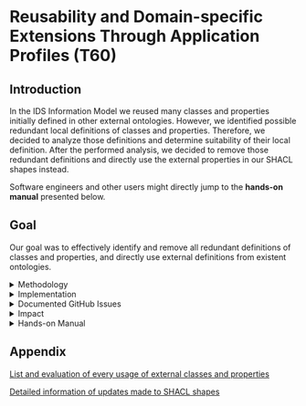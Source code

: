 # Reusability and Domain-specific Extensions Through Application Profiles (T60)

## Introduction

In the IDS Information Model we reused many classes and properties initially defined in other external ontologies. However, we identified possible redundant local definitions of classes and properties. Therefore, we decided to analyze those definitions and determine suitability of their local definition. After the performed analysis, we decided to remove those redundant definitions and directly use the external properties in our SHACL shapes instead.

Software engineers and other users might directly jump to the **hands-on manual** presented below.

## Goal

Our goal was to effectively identify and remove all redundant definitions of classes and properties, and directly use external definitions from existent ontologies.

<details><summary>Methodology</summary>
<p>

First, we created a new branch from the *"develop"* branch. After that, we created a list of every external class and property used in the IDS Information Model and evaluated if the use of the property or class was redundant. For that, we considered the following definitions:

- **Redundant (r)** The internal definition of a class or property does not add any additional information to the already external definition.
- **Partially Redundant (pr)**  The internal definition of a class or property adds some level of specificity.
- **Non-redundant (nr)**: The internal definition of a class or property adds new information or more specificity, such as domain and range or further constraints.

Our approach for identifying possible redundant definitions was to search in files by using regular expressions: `subClassOf(?!ids)`, and `subPropertyOf(?!ids)`. We traversed all the results and ignored copies of ontologies. Moreover, we focused on the *.ttl* files included in the different model definitions, for example **communication**, or **content**.

Once we found these results, we listed each class and property by file, the relation (`subClassOf or subPropertyOf`), and the external class or property it refers to.  For the aforementioned evaluation (**r**, **pr**, **nr**), we analyzed the internal definition, for example, which other additional information was introduced by it. We then determined the use of that internal definition in the related files in the models, validations, and testing files. Based on the performed evaluation, we made the decisions to keep the class or property, or remove it and proceeded to the concrete implementation of changes as described in the next section.

We describe some examples here:

- The `ids:Agent` is defined as an extension of the `odrl:Party`, indeed `ids:Agent` is defined as a `subClassOf odrl:Party`. We took the following notes: "It is not clear why ids:Agent needs to be defined as a subclass of two external classes. Based on the information on the **ODRL vocabulary**, `foaf:Agent` needs to be used to describe further details of the party. Additionally, to `odlr:Party` and `foaf:Agent`, it is defined as a subclass of `ids:Described` and adds only `rdfs:label` and `rdfs:comment`. It is used in *Participant.ttl* to define `ids:Participant`, and to define range for `ids:publisher`, and `ids:sovereign` in *Resource.ttl*, `ids:senderAgent` and `ids:recipientAgent` in *Message.ttl*, and `ids:hasAgent` in *Connector.ttl"*. Based on those evaluation notes, we decided the definition in the IDS Information Model was **Redundant (r)**, removed the `ids:Agent` and replaced it by `foaf:Agent`.


- The `ids:contentType` is defined as a `subPropertyOf` `dct:type`, and it adds `rdfs:domain` (ids:DigitalContent), and `rdfs:range` (ids:ContentType). We decided that this definition was **Partially Redundant (pr)**, but we decided to keep it, as it is more specific than `dct:type`.


- The `ids:includedCertificationLevel` is defined as a `subPropertyOf` `dct:isPartOf`. It adds `rdfs:label`, `rdfs:comment`, `rdfs:seeAlso`, `rdfs:domain` (ids:CertificationLevel), and `rdfs:range` (ids:CertificationLevel). We noticed that it is only used in codes and in validations. In codes, it is used to define `idsc:PARTICIPANT_ENTRY_LEVEL_MANAGEMENT_SYSTEM`, `idsc:PARTICIPANT_MEMBER_LEVEL_MANAGEMENT_SYSTEM`, and others. And it is used to define validations in *CertificationShape.ttl*.

</p>
</details>

<details><summary>Implementation</summary>
<p>

- For the implementation of the first given example, we modified the following files in the model: *Message.ttl*, *Resource.ttl*, *Connector.ttl*, *Participant.ttl*. We added `@prefix foaf: <http://xmlns.com/foaf/0.1/>` to each of those files, and replaced `ids:Agent` by `foaf:Agent`. Moreover, we removed the definition of `ids:Agent` in *Participant.ttl*. In the testing files, only `sh:message` was modified and the commented code referencing `ids:Agent` was removed in *MessageShape.ttl*, *ResourceShape.ttl*, and *ConnectorShape.ttl*.
- For the second example, as the internal definition was more specific, no changes were implemented.
- Lastly, for the third example, We decided to keep it, and therefore no changes were implemented.

</p>
</details>

<details><summary>Documented GitHub Issues</summary>
<p>

Here we list the issues related to the evaluation and implementation of changes.

- The initial requirement was the following:
  [Issue #413 - Remove redundant class/property definitions whenever external concepts can be used directly](https://github.com/International-Data-Spaces-Association/InformationModel/issues/413)

- For that, first we evaluated the **Redundant (r)**, **Partially Redundant (pr)**, and **Non-Redundant (nr)** classes and properties, based on the following issue:
  [Issue #461 - List and evaluate every usage of external classes or properties](https://github.com/International-Data-Spaces-Association/InformationModel/issues/461)

- For the implementation of changes, we refactor the IDS Information Model, and included all the changes under the following issue:
  [Issue #504 - Refactor ids model enhancement (directly reuse external concepts instead of copying)](https://github.com/International-Data-Spaces-Association/InformationModel/pull/504)

- Moreover, we included a helper file to support the CodeGen tool. It can be found under the issue:
  [Issue #490 - Refactor identified refactoring options for the IDS information model](https://github.com/International-Data-Spaces-Association/InformationModel/issues/490)

</p>
</details>

<details><summary>Impact</summary>
<p>

After making the aforementioned evaluation and changes, the results are the following:

- SHACL shapes were revised, in which obsolete IDS classes and properties have been replaced by directly using those from external ontologies. Link: [Revised SHACL shapes](https://github.com/International-Data-Spaces-Association/InformationModel/pull/504/files?authenticity_token=XVFNq4XvnDG%2B7RiaW4dajYrPiYhNvJduQR6iBOrESAomY91dmV4lzg2WjUWMB3c3cGYFzHUesT95PDoMD2eqkg%3D%3D&file-filters%5B%5D=.ttl&hide-deleted-files=true&w=1)
- The IDS infomodel has been improved. Link: [Revised infomodel](https://github.com/International-Data-Spaces-Association/InformationModel/pull/504/commits)
- A dedicated helper file, which compensates for the copies deleted from the infomodel and thus makes them available to the CodeGen environment, has been developed. This contains a minimal set of all the resources needed to keep code generation stable and reliable. Link: [Dedicated helper file](https://github.com/International-Data-Spaces-Association/InformationModel/blob/documentationIDSModel-enhacement/utils/refactor_helper.ttl)

- 103 definitions were evaluated, from which 36 were classes and 67 were properties.
- We detected 57 **Probably Redundant (pr)** cases, 40 **Redundant (r)** cases, and 6 **Non Redundant (nr)** cases.
- In 30 cases we made no changes, from which 6 correspond to **Non-Redundant (nr)** cases and 24 correspond to **Partially Redundant (pr)** cases.
- In 72 cases we made changes by removing the local definitions and replacing them by their external definitions, they all correspond to **Redundant (r)** and **Partially Redundant (pr)** cases.
- 1 case is pending, and corresponds to the property **"ids:rightOperand"**

We summarize the results of our evaluations as follows:

<img src="statistics.png" width="60%" height="50%">

</p>
</details>

<details><summary>Hands-on Manual</summary>
<p>

To use the IDS Information Model, the steps to consider are the following:

1. Decide what to model.
2. Use the IDS Information Model as a basis for describing the different components.
3. Extend the IDS Model with the local definitions and restrictions.

<img src="extension-concept.png" width="40%">

To illustrate the above-mentioned steps we consider an example as follows:

1. Consider you want to model a general **Resource** which can be later defined more specifically.

2. The first step would be to consider the class definition and properties already defined in the **IDS Information Model** (available in *../model/content/Resource.ttl*).
See also the following snippet:

```
# Class Definition
ids:Resource
    a owl:Class;
    rdfs:subClassOf ids:DescribedSemantically, ids:DigitalContent, # e.g., Collection Resource contains sub-resources but also has an own Representation
        ids:ManagedEntity, odrl:Asset ;
    rdfs:label "Resource"@en ;
    rdfs:comment "Resource is a single digital content or a coherent set of digital contents. Resource content is formalized in Representations and optionally materialized as Artifacts. The Resource's content is exposed via defined Interfaces at various protocol Endpoints."@en;
    rdfs:seeAlso <https://www.w3.org/TR/vocab-dcat/#class-dataset>;

```

```
# Properties definition

ids:resourcePart a owl:ObjectProperty;
    rdfs:subPropertyOf ids:contentPart;
    rdfs:label "resource part"@en;
    rdfs:domain ids:Resource;
    rdfs:range ids:Resource;
    rdfs:comment "Reference to a Resource (physically or logically) included, definition of part-whole hierarchies."@en .

ids:resourceEndpoint
    a owl:ObjectProperty;
    rdfs:label "resource endpoint"@en;
    rdfs:domain ids:Resource ;
    rdfs:range ids:ConnectorEndpoint;
    rdfs:comment "Reference to the Endpoints that serve the resource's content or let you exchange messages with an IDS Connector."@en.

ids:contractOffer
    a owl:ObjectProperty;
    rdfs:domain ids:Resource;
    rdfs:range ids:ContractOffer;
    rdfs:label "contract offer"@en;
    rdfs:comment "Reference to a Contract Offer defining the authorized use of the Resource."@en.
    
ids:sovereign
    a owl:ObjectProperty ;
    rdfs:domain ids:Resource ;
    rdfs:range foaf:Agent ;
    rdfs:label "sovereign"@en;
    rdfs:comment "The 'owner', i.e. sovereign of the data."@en.
.
.
.

```

The prefix `ids` is defined locally in the **IDS Information model** by `@prefix ids: <https://w3id.org/idsa/core/> .`

We can observe that an `ids:Resource` has a label (`rdfs:label`) and a comment (`rdfs:comment`). From the properties we know that an `ids:resourcePart` is in the domain of an `ids:Resource`, meaning that any resource with this property is an instance of a Resource. The same reasoning can be applied to the properties `ids:resourceEndpoint` and `ids:contractOffer`. Further properties are defined in the domain of a Resource, but will be omitted in this example.

Now we consider the validations already included in the **IDS Information model** (available in *../testing/content/ResourceShape.ttl*).
See also the following snippet:

```
shapes:ResourceShape
	a sh:NodeShape ;
	sh:targetClass ids:Resource ;

	sh:property [
		a sh:PropertyShape ;
		sh:path ids:resourcePart ;
		sh:class ids:Resource ;
		sh:severity sh:Violation ;
		sh:message "<https://raw.githubusercontent.com/International-Data-Spaces-Association/InformationModel/master/testing/content/ResourceShape.ttl> (ResourceShape): An ids:resourcePart property must point from an ids:Resource to an ids:Resource."@en ;
	] ;

	sh:property [
		a sh:PropertyShape ;
		sh:path ids:resourceEndpoint ;
		sh:class ids:ConnectorEndpoint ;
		sh:severity sh:Violation ;
		sh:message "<https://raw.githubusercontent.com/International-Data-Spaces-Association/InformationModel/master/testing/content/ResourceShape.ttl> (ResourceShape): An ids:resourceEndpoint property must point from an ids:Resource to an ids:ConnectorEndpoint."@en ;
	] ;

	sh:property [
		a sh:PropertyShape ;
		sh:path ids:contractOffer ;
		sh:class ids:ContractOffer ;
		sh:severity sh:Violation ;
		sh:message "<https://raw.githubusercontent.com/International-Data-Spaces-Association/InformationModel/master/testing/content/ResourceShape.ttl> (ResourceShape): An ids:Resource must have at least one ids:ContractOffer linked through the ids:contractOffer property"@en ;
	] ;
    
    	sh:property [
		a sh:PropertyShape ;
		sh:path dct:publisher ;
		sh:nodeKind sh:IRI ;
		sh:maxCount 1 ;
		sh:severity sh:Violation ;
		sh:message "<https://raw.githubusercontent.com/International-Data-Spaces-Association/InformationModel/master/testing/content/ResourceShape.ttl> (ResourceShape): A dct:publisher property must not have more than one point from an ids:Resource to an foaf:Agent."@en ;
	] ;

	sh:property [
		a sh:PropertyShape ;
		sh:path ids:sovereign ;
		sh:nodeKind sh:IRI ;
		sh:maxCount 1 ;
		sh:severity sh:Violation ;
		sh:message "<https://raw.githubusercontent.com/International-Data-Spaces-Association/InformationModel/master/testing/content/ResourceShape.ttl> (ResourceShape): An ids:sovereign property must not have more than one point from an ids:Resource to an foaf:Agent."@en ;
	] ;

```

In the validations, more specifically in `ids:resourcePart` we observe that the resource part must belong to the class `ids:Resource`, the same applies for `ids:contractOffer`. However, both of them are not mandatory.

Additionally, we see that the property `dct:publisher` is not mandatory but if that information is included, the `ids:Resource` can have at most 1 `dct:publisher`, and the same applies for `ids:sovereign`.

Now, let's say we want to model resource, with a new prefix ap15 (`@prefix ap15: <http://fit.fraunhofer.de/ap15/> .`) as follows:

```
ap15:Ressource1
    a                    ids:Resource ;
    dct:title            "Überpunkt/Hauptbeschreibung"@de ;
    dct:description      "Ein Satz in natürlicher Sprache, der die Ressource beschreibt."@de ;
    ids:resourceEndpoint [ a             ids:ConnectorEndpoint ;
                           ids:accessURL <https://link-zum-endpunkt> ; ] ;
    dcat:keyword          "AAS", "keyword2", "keyword3" ;
    ids:resourcePart     ap15:Instandhaltungskennzahlen1, ap15:UeberwachungerelevanteKennzahlen1, ap15:Lebenserwartung1 ;
    dct:publisher        <http://iml.fraunhofer.de> ;
    ids:sovereign        <http://iml.fraunhofer.de> ;
    dct:issued           "2021-04-06T17:30:00.000+02:00"^^xsd:dateTimeStamp ;
    dct:modified         "2021-04-06T17:30:00.000+02:00"^^xsd:dateTimeStamp ;
    ap15:serialNumber               "abc12345" ;
    ap15:operator                   "Unternehmen1 GmbH" ;
    ids:contractOffer    [ a                    ids:ContractOffer ;
                           ids:contractStart    "2021-12-01T12:00:00Z"^^xsd:dateTimeStamp ;
                           ids:contractEnd      "2022-06-01T12:00:00Z"^^xsd:dateTimeStamp ;
                           ids:provider         <http://iml.fraunhofer.de> ;
                           ids:contractDocument <http://iml.fraunhofer.de/ap15/contract/offer1.pdf> ;
                           odrl:permission       [ ids:action     idsc:READ ;
                                                  odrl:constraint [ odrl:leftOperand idsc:DELAY ;
                                                                   odrl:operator     idsc:LONGER ;
                                                                   ids:rightOperand "PT20M"^^xsd:duration ] ] ] .

```

Here we included the additional properties `dct:title`, `dct:description`, `dcat:keyword`, `dct:issued`, which all refer to external definitions belongin to DCAT and Dublin Core Terms (`@prefix dcat: <http://www.w3.org/ns/dcat#> .` and `@prefix dct:  <http://purl.org/dc/terms/> .` respectively).

Moreover, we included the properties `ap15:serialNumber` and `ap15:operator`, which are local definitions corresponding to the above-mentioned prefix `@prefix ap15: <http://fit.fraunhofer.de/ap15/> .`.

Now, let's say we want to include further validations for those additional properties, 
We create a new file containing the validations as SHACL shapes, as follows:

```
shapes:ResourceShape a sh:NodeShape;
                     sh:targetClass ids:Resource;
                     sh:property [
                           sh:maxCount 1;
                           sh:minCount 1;
                           sh:path dct:title;
                       ], [
                           sh:minCount 1;
                           sh:path dct:description;
                       ], [
                           sh:path dcat:keyword;
                           sh:minCount 0;
                           sh:maxCount 10;
                       ], [
                           sh:path dct:issued;
                           sh:datatype xsd:dateTimeStamp;
                           sh:minCount 1;
                           sh:maxCount 1;
                       ], [
                           sh:path ap15:serialNumber;
                           sh:minCount 1;
                           sh:maxCount 1;
                       ], [
                           sh:path ap15:operator;
                           sh:minCount 0;
                           sh:maxCount 1;
                       ] .

```

Now, we see that the properties `dct:title`, `dct:description`, `dct:issued`, and `ap15@serialNumber` are mandatory, as indicated by the `sh:minCount` shape constraints which are set to 1.

Another possibility is to take existing definitions from the **IDS Information model** and tighten their restrictions, for example for the properties `dcat:mediaType`, `ids:representationStandard `, and `ids:instsance`.

Here the snippet of the definition in the **IDS Information model** (available in *../model/content/Representation.ttl*):

```
ids:instance
    a owl:ObjectProperty ;
    rdfs:domain dcat:Distribution ;
    rdfs:range ids:RepresentationInstance;
    rdfs:label "instance"@en ;
    rdfs:comment "Reference to an instance of given representation, i.e. inline value or file placeholder."@en.

ids:representationStandard
    a owl:DatatypeProperty ;
    rdfs:subPropertyOf dct:conformsTo ;
    rdfs:domain dcat:Distribution;
    rdfs:range xsd:anyURI;
    rdfs:label "representation standard"@en;
    rdfs:comment "Standards document defining the given Representation (in contrast to general Resource content). The Representation is assumed to conform to that Standard."@en.

```

and the following restrictions defined in the **IDS Information model**:

```
shapes:RepresentationShape
	a sh:NodeShape ;
	sh:targetClass dcat:Distribution ;

	sh:property [
		a sh:PropertyShape ;
		sh:path ids:instance ;
		sh:class ids:RepresentationInstance ;
		sh:severity sh:Violation ;
		sh:message "<https://raw.githubusercontent.com/International-Data-Spaces-Association/InformationModel/master/testing/content/RepresentationShape.ttl> (RepresentationShape): An ids:instance property must point from a dcat:Distribution to an ids:RepresentationInstance."@en ;
	] ;

	sh:property [
		a sh:PropertyShape ;
		sh:path dcat:mediaType ;
		sh:class dct:MediaType ;
		sh:maxCount 1 ;
		sh:severity sh:Violation ;
		sh:message "<https://raw.githubusercontent.com/International-Data-Spaces-Association/InformationModel/master/testing/content/RepresentationShape.ttl> (RepresentationShape): A dcat:Distribution must not have more than one dct:MediaType linked through the dcat:mediaType property"@en ;
	] ;   
    
    sh:property [
		a sh:PropertyShape ;
		sh:path ids:representationStandard ;
		sh:maxCount 1 ;
		sh:nodeKind sh:IRI ;
		sh:severity sh:Violation ;
		sh:message "<https://raw.githubusercontent.com/International-Data-Spaces-Association/InformationModel/master/testing/content/RepresentationShape.ttl> (RepresentationShape): An ids:representationStandard property must not have more than one point from a dcat:Distribution to a IRI containing the standard."@en ;
	] ;
```

Additionally, we add the following restrictions in our local file containing the SHACL shapes, as follows:

```
shapes:RepresentationShape a sh:NodeShape;
                           sh:targetClass ids:TextRepresentation;
                           sh:property [
                                 sh:maxCount 1;
                                 sh:minCount 1;
                                 sh:path dcat:mediaType;
                             ], [
                                 sh:minCount 1;
                                 sh:path ids:instance;
                             ],[
                                 sh:minCount 1;
                                 sh:path ids:representationStandard;
                           ],[
                               sh:minCount 1;
                               sh:path dct:issued;
                           ].
```

As a result we change the three mentioned properties to mandatory, because we restricted their `sh:minCount` to 1. Moreover, we indicated in our local extension of the model, that the Resource can have at most 1 `dcat:mediaType` as part of its representation.

</p>
</details>

## Appendix

[List and evaluation of every usage of external classes and properties](https://github.com/International-Data-Spaces-Association/InformationModel/blob/documentationIDSModel-enhacement/evaluation_external/List%20and%20evaluation%20of%20every%20usage%20of%20external%20classes%20and%20properties.pdf)

[Detailed information of updates made to SHACL shapes](https://github.com/International-Data-Spaces-Association/InformationModel/blob/documentationIDSModel-enhacement/evaluation_external/Detailed%20information%20of%20updates%20-%20ExtendSHACLshapes.pdf)
